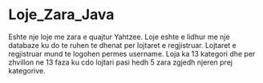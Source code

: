 # Loje_Zara_Java
Eshte nje loje me zara e quajtur Yahtzee. Loje eshte e lidhur me nje databaze ku do te ruhen te dhenat per lojtaret e regjistruar.
Lojtaret e regjistruar mund te logohen permes username. Loja ka 13 kategori dhe per zhvillon ne 13 faza ku cdo lojtari pasi hedh 5 zara 
zgjedh njeren prej kategorive.

